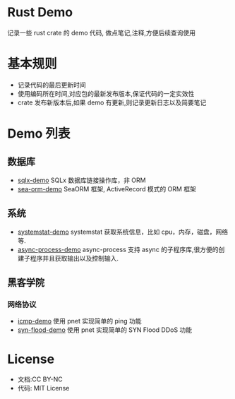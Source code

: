 # Rust Demo

记录一些 rust crate 的 demo 代码, 做点笔记,注释,方便后续查询使用

# 基本规则
- 记录代码的最后更新时间
- 使用编码所在时间,对应包的最新发布版本,保证代码的一定实效性
- crate 发布新版本后,如果 demo 有更新,则记录更新日志以及简要笔记
  
# Demo 列表
## 数据库
- [sqlx-demo](./sqlx-demo/) SQLx 数据库链接操作库，非 ORM
- [sea-orm-demo](./sea-orm-demo/) SeaORM 框架, ActiveRecord 模式的 ORM 框架

## 系统
- [systemstat-demo](./systemstat-demo/) systemstat 获取系统信息，比如 cpu，内存，磁盘，网络等.
- [async-process-demo](./async-process-demo/) async-process 支持 async 的子程序库,很方便的创建子程序并且获取输出以及控制输入.

## 黑客学院

### 网络协议
- [icmp-demo](./cyber-school/icmp-demo) 使用 pnet 实现简单的 ping 功能
- [syn-flood-demo](./cyber-school/syn-flood-demo) 使用 pnet 实现简单的 SYN Flood DDoS 功能

# License
- 文档:CC BY-NC
- 代码: MIT License